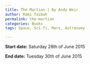 ```yaml
---
title: The Martian | By Andy Weir 
author: Rami Taibah 
permalink: the-martian
categories: Books 
tags: Space, Sci-fi, Mars, Astronomy

---
```


**Start date:** Saturday 28th of June 2015

**End date:** Tuesday 30th of June 2015


